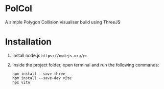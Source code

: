 # PolCol
A simple Polygon Collision visualiser build using ThreeJS

# Installation
1. Install node.js `https://nodejs.org/en`
2. Inside the project folder, open terminal and run the following commands:


    ```
    npm install --save three
    npm install --save-dev vite
    npx vite
    ```

